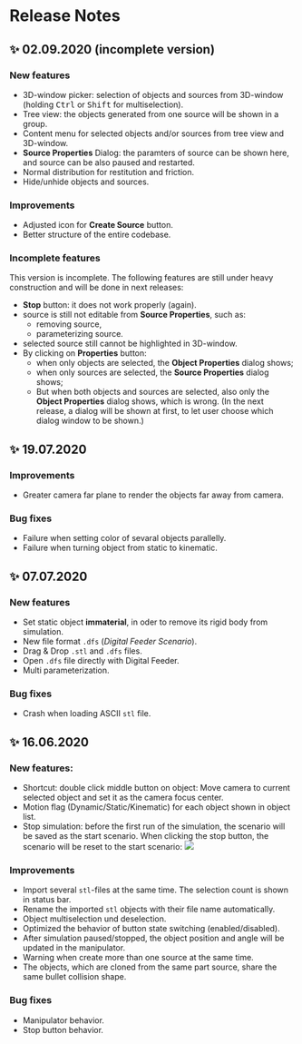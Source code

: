 # Release Notes

## ✨ 02.09.2020 (incomplete version)

### New features

- 3D-window picker: selection of objects and sources from 3D-window (holding <kbd>Ctrl</kbd> or <kbd>Shift</kbd> for multiselection).
- Tree view: the objects generated from one source will be shown in a group.
- Content menu for selected objects and/or sources from tree view and 3D-window.
- **Source Properties** Dialog: the paramters of source can be shown here, and source can be also paused and restarted.
- Normal distribution for restitution and friction.
- Hide/unhide objects and sources.

### Improvements

- Adjusted icon for **Create Source** button.
- Better structure of the entire codebase.

### Incomplete features

This version is incomplete. The following features are still under heavy construction and will be done in next releases:

- **Stop** button: it does not work properly (again).
- source is still not editable from **Source Properties**, such as:
	- removing source,
	- parameterizing source.
- selected source still cannot be highlighted in 3D-window.
- By clicking on **Properties** button: 
	- when only objects are selected, the **Object Properties** dialog shows;
	- when only sources are selected, the **Source Properties** dialog shows;
	- But when both objects and sources are selected, also only the **Object Properties** dialog shows, which is wrong. (In the next release, a dialog will be shown at first, to let user choose which dialog window to be shown.)


## ✨ 19.07.2020

###  Improvements

- Greater camera far plane to render the objects far away from camera.

### Bug fixes

- Failure when setting color of sevaral objects parallelly.
- Failure when turning object from static to kinematic.

## ✨ 07.07.2020

### New features

- Set static object **immaterial**, in oder to remove its rigid body from simulation.
- New file format `.dfs` (*Digital Feeder Scenario*).
- Drag & Drop `.stl` and `.dfs` files.
- Open `.dfs` file directly with Digital Feeder.
- Multi parameterization.

### Bug fixes

- Crash when loading ASCII `stl` file.

## ✨ 16.06.2020

### New features:

- Shortcut: double click middle button on object: Move camera to current selected object and set it as the camera focus center.
- Motion flag (Dynamic/Static/Kinematic) for each object shown in object list.
- Stop simulation: before the first run of the simulation, the scenario will be saved as the start scenario. When clicking the stop button, the scenario will be reset to the start scenario:
![](/img/stop_button.gif) 

###  Improvements

- Import several `stl`-files at the same time. The selection count is shown in status bar.
- Rename the imported `stl` objects with their file name automatically.
- Object multiselection und deselection.
- Optimized the behavior of button state switching (enabled/disabled).
- After simulation paused/stopped, the object position and angle will be updated in the manipulator.
- Warning when create more than one source at the same time.
- The objects, which are cloned from the same part source, share the same bullet collision shape.


### Bug fixes

- Manipulator behavior.
- Stop button behavior.